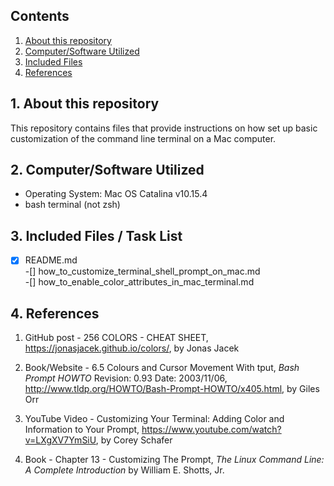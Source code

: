 ## Contents

1. [About this repository](##About-this-repository)
2. [Computer/Software Utilized](##Computer/Software-Utilized)
3. [Included Files](##Included-Files)
4. [References](##References)

## 1. About this repository

This repository contains files that provide instructions on how set up basic customization of the command line terminal on a Mac computer.

## 2. Computer/Software Utilized
* Operating System:  Mac OS Catalina v10.15.4
* bash terminal (not zsh)

## 3. Included Files / Task List
-[X] README.md  
-[] how_to_customize_terminal_shell_prompt_on_mac.md  
-[] how_to_enable_color_attributes_in_mac_terminal.md


## 4. References
1. GitHub post - 256 COLORS - CHEAT SHEET, https://jonasjacek.github.io/colors/, by Jonas Jacek

2. Book/Website - 6.5 Colours and Cursor Movement With tput, *Bash Prompt HOWTO* Revision: 0.93 Date: 2003/11/06, http://www.tldp.org/HOWTO/Bash-Prompt-HOWTO/x405.html, by Giles Orr

3. YouTube Video - Customizing Your Terminal: Adding Color and Information to Your Prompt, https://www.youtube.com/watch?v=LXgXV7YmSiU, by Corey Schafer

4. Book - Chapter 13 - Customizing The Prompt, *The Linux Command Line:  A Complete Introduction* by William E. Shotts, Jr.
